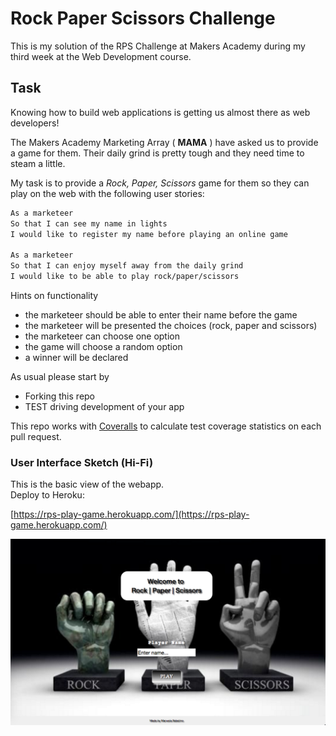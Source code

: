 # Rock Paper Scissors Challenge

This is my solution of the RPS Challenge at Makers Academy during my third week at the Web Development course.

Task
----

Knowing how to build web applications is getting us almost there as web developers!

The Makers Academy Marketing Array ( **MAMA** ) have asked us to provide a game for them. Their daily grind is pretty tough and they need time to steam a little.

My task is to provide a _Rock, Paper, Scissors_ game for them so they can play on the web with the following user stories:

```sh
As a marketeer
So that I can see my name in lights
I would like to register my name before playing an online game

As a marketeer
So that I can enjoy myself away from the daily grind
I would like to be able to play rock/paper/scissors
```

Hints on functionality

- the marketeer should be able to enter their name before the game
- the marketeer will be presented the choices (rock, paper and scissors)
- the marketeer can choose one option
- the game will choose a random option
- a winner will be declared


As usual please start by

* Forking this repo
* TEST driving development of your app



This repo works with [Coveralls](https://coveralls.io/) to calculate test coverage statistics on each pull request.

### User Interface Sketch (Hi-Fi)

This is the basic view of the webapp. <br />
Deploy to Heroku:


[https://rps-play-game.herokuapp.com/](https://rps-play-game.herokuapp.com/)

![alt tag](https://github.com/ManuCiao/rps-challenge/blob/master/public/img/Homepage.png)
